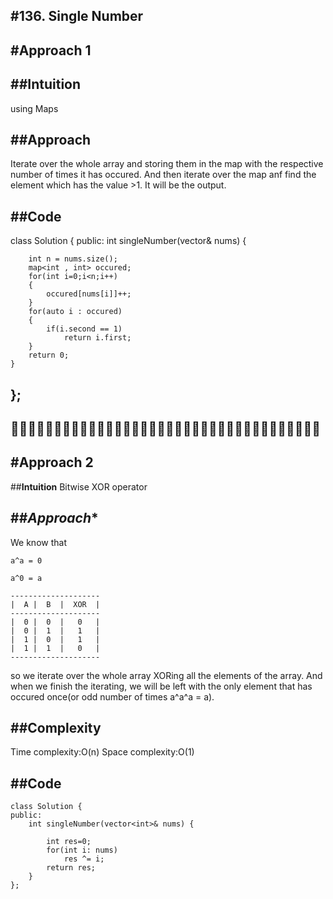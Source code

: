 #**136. Single Number**
-----------------------------------------------------------
#**Approach 1**
-----------------------
##**Intuition**
---------------------
using Maps

##**Approach**
--------------------
Iterate over the whole array and storing them in the map with the respective number of times it has occured.
And then iterate over the map anf find the element which has the value >1.
It will be the output.

##**Code**
-----------------------------------
class Solution {
public:
    int singleNumber(vector<int>& nums) {
        
        int n = nums.size();
        map<int , int> occured;
        for(int i=0;i<n;i++)
        {
            occured[nums[i]]++;
        }
        for(auto i : occured)
        {
            if(i.second == 1)
                return i.first;
        }
        return 0;
    }
};
----------------------------------------------------------------------------------------
🔴🔴🔴🔴🔴🔴🔴🔴🔴🔴🔴🔴🔴🔴🔴🔴🔴🔴🔴🔴🔴🔴🔴🔴🔴🔴🔴🔴🔴🔴🔴🔴🔴🔴🔴🔴
----------------------------------------------------------------------------------------
#**Approach 2**
-----------------
##**Intuition**
Bitwise XOR operator

##*Approach**
-------------
We know that

```
a^a = 0
```
```
a^0 = a
```

```
--------------------
|  A |  B  |  XOR  |
--------------------
|  0 |  0  |   0   |
|  0 |  1  |   1   |
|  1 |  0  |   1   |
|  1 |  1  |   0   |
--------------------
```

so we iterate over the whole array XORing all the elements of the array. And when we finish the iterating, we will be left with the only element that has occured once(or odd number of times a^a^a = a).

##**Complexity**
---------------------
Time complexity:O(n)
Space complexity:O(1)

##**Code**
---------------------
```
class Solution {
public:
    int singleNumber(vector<int>& nums) {
        
        int res=0;
        for(int i: nums)
            res ^= i;
        return res;
    }
};
```